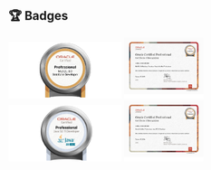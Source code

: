 
## 🏆 Badges
<a href="https://catalog-education.oracle.com/pls/certview/sharebadge?id=94276BC10DE0EB131D03F5275104E6BE3FBDEE14F8113498433BB7D9B2B7E2DC"><img src="images/MYSQLPRG80OCP.png" alt="Oracle Badge" width="200"/></a>
<a href="https://drive.google.com/file/d/1ABkwHlWjIZzKMnNcwoQquO8-rDEVwmXV/view?usp=drive_link"><img src="images/MYSQLPRG80OCP2.png" alt="Oracle Certificate" width="140"/></a>
<a href="https://catalog-education.oracle.com/pls/certview/sharebadge?id=26C794BF01320D171D6F0A830C081B605159BE6E03E1DCC9DC2F23E3D0F500D2"><img src="images/OCPJSE11.jpg" alt="Oracle Badge" width="200"/></a>
<a href="https://drive.google.com/file/d/1Eja1rwYL9Vs4586JJ9X6Dp_YYLI8jgu5/view?usp=drive_link"><img src="images/OCPJSE11_2.jpg" alt="Oracle Certificate" width="140"/></a>
